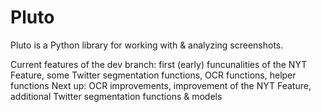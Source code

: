 # Pluto
Pluto is a Python library for working with &amp; analyzing screenshots.

Current features of the dev branch: first (early) funcunalities of the NYT Feature, some Twitter segmentation functions, OCR functions, helper functions
Next up: OCR improvements, improvement of the NYT Feature, additional Twitter segmentation functions & models